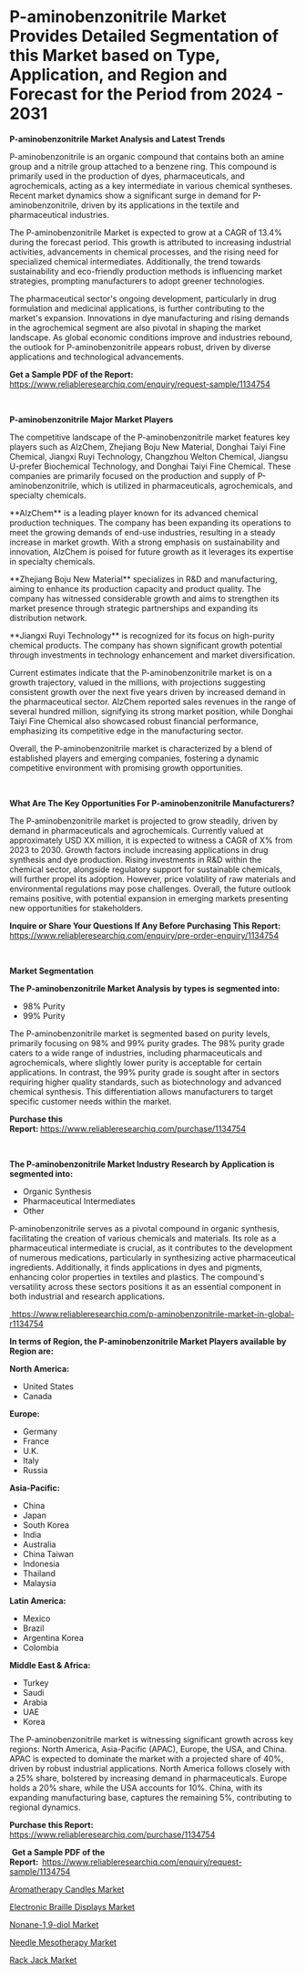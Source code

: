 <p><h1>P-aminobenzonitrile Market Provides Detailed Segmentation of this Market based on Type, Application, and Region and Forecast for the Period from 2024 - 2031</h1></p><p><strong>P-aminobenzonitrile Market Analysis and Latest Trends</strong></p>
<p><p>P-aminobenzonitrile is an organic compound that contains both an amine group and a nitrile group attached to a benzene ring. This compound is primarily used in the production of dyes, pharmaceuticals, and agrochemicals, acting as a key intermediate in various chemical syntheses. Recent market dynamics show a significant surge in demand for P-aminobenzonitrile, driven by its applications in the textile and pharmaceutical industries.</p><p>The P-aminobenzonitrile Market is expected to grow at a CAGR of 13.4% during the forecast period. This growth is attributed to increasing industrial activities, advancements in chemical processes, and the rising need for specialized chemical intermediates. Additionally, the trend towards sustainability and eco-friendly production methods is influencing market strategies, prompting manufacturers to adopt greener technologies.</p><p>The pharmaceutical sector's ongoing development, particularly in drug formulation and medicinal applications, is further contributing to the market's expansion. Innovations in dye manufacturing and rising demands in the agrochemical segment are also pivotal in shaping the market landscape. As global economic conditions improve and industries rebound, the outlook for P-aminobenzonitrile appears robust, driven by diverse applications and technological advancements.</p></p>
<p><strong>Get a Sample PDF of the Report:&nbsp;</strong> <a href="https://www.reliableresearchiq.com/enquiry/request-sample/1134754?utm_campaign=104&utm_medium=2&utm_source=Github&utm_content=ia&utm_term=18122024&utm_id=p-aminobenzonitrile">https://www.reliableresearchiq.com/enquiry/request-sample/1134754</a></p>
<p>&nbsp;</p>
<p><strong>P-aminobenzonitrile Major Market Players</strong></p>
<p><p>The competitive landscape of the P-aminobenzonitrile market features key players such as AlzChem, Zhejiang Boju New Material, Donghai Taiyi Fine Chemical, Jiangxi Ruyi Technology, Changzhou Welton Chemical, Jiangsu U-prefer Biochemical Technology, and Donghai Taiyi Fine Chemical. These companies are primarily focused on the production and supply of P-aminobenzonitrile, which is utilized in pharmaceuticals, agrochemicals, and specialty chemicals.</p><p>**AlzChem** is a leading player known for its advanced chemical production techniques. The company has been expanding its operations to meet the growing demands of end-use industries, resulting in a steady increase in market growth. With a strong emphasis on sustainability and innovation, AlzChem is poised for future growth as it leverages its expertise in specialty chemicals.</p><p>**Zhejiang Boju New Material** specializes in R&D and manufacturing, aiming to enhance its production capacity and product quality. The company has witnessed considerable growth and aims to strengthen its market presence through strategic partnerships and expanding its distribution network.</p><p>**Jiangxi Ruyi Technology** is recognized for its focus on high-purity chemical products. The company has shown significant growth potential through investments in technology enhancement and market diversification.</p><p>Current estimates indicate that the P-aminobenzonitrile market is on a growth trajectory, valued in the millions, with projections suggesting consistent growth over the next five years driven by increased demand in the pharmaceutical sector. AlzChem reported sales revenues in the range of several hundred million, signifying its strong market position, while Donghai Taiyi Fine Chemical also showcased robust financial performance, emphasizing its competitive edge in the manufacturing sector.</p><p>Overall, the P-aminobenzonitrile market is characterized by a blend of established players and emerging companies, fostering a dynamic competitive environment with promising growth opportunities.</p></p>
<p>&nbsp;</p>
<p><strong>What Are The Key Opportunities For P-aminobenzonitrile Manufacturers?</strong></p>
<p><p>The P-aminobenzonitrile market is projected to grow steadily, driven by demand in pharmaceuticals and agrochemicals. Currently valued at approximately USD XX million, it is expected to witness a CAGR of X% from 2023 to 2030. Growth factors include increasing applications in drug synthesis and dye production. Rising investments in R&D within the chemical sector, alongside regulatory support for sustainable chemicals, will further propel its adoption. However, price volatility of raw materials and environmental regulations may pose challenges. Overall, the future outlook remains positive, with potential expansion in emerging markets presenting new opportunities for stakeholders.</p></p>
<p><strong>Inquire or Share Your Questions If Any Before Purchasing This Report:</strong> <a href="https://www.reliableresearchiq.com/enquiry/pre-order-enquiry/1134754?utm_campaign=104&utm_medium=2&utm_source=Github&utm_content=ia&utm_term=18122024&utm_id=p-aminobenzonitrile">https://www.reliableresearchiq.com/enquiry/pre-order-enquiry/1134754</a></p>
<p>&nbsp;</p>
<p><strong>Market Segmentation</strong></p>
<p><strong>The P-aminobenzonitrile Market Analysis by types is segmented into:</strong></p>
<p><ul><li>98% Purity</li><li>99% Purity</li></ul></p>
<p><p>The P-aminobenzonitrile market is segmented based on purity levels, primarily focusing on 98% and 99% purity grades. The 98% purity grade caters to a wide range of industries, including pharmaceuticals and agrochemicals, where slightly lower purity is acceptable for certain applications. In contrast, the 99% purity grade is sought after in sectors requiring higher quality standards, such as biotechnology and advanced chemical synthesis. This differentiation allows manufacturers to target specific customer needs within the market.</p></p>
<p><strong>Purchase this Report:&nbsp;</strong><a href="https://www.reliableresearchiq.com/purchase/1134754?utm_campaign=104&utm_medium=2&utm_source=Github&utm_content=ia&utm_term=18122024&utm_id=p-aminobenzonitrile">https://www.reliableresearchiq.com/purchase/1134754</a></p>
<p>&nbsp;</p>
<p><strong>The P-aminobenzonitrile Market Industry Research by Application is segmented into:</strong></p>
<p><ul><li>Organic Synthesis</li><li>Pharmaceutical Intermediates</li><li>Other</li></ul></p>
<p><p>P-aminobenzonitrile serves as a pivotal compound in organic synthesis, facilitating the creation of various chemicals and materials. Its role as a pharmaceutical intermediate is crucial, as it contributes to the development of numerous medications, particularly in synthesizing active pharmaceutical ingredients. Additionally, it finds applications in dyes and pigments, enhancing color properties in textiles and plastics. The compound's versatility across these sectors positions it as an essential component in both industrial and research applications.</p></p>
<p><a href="https://www.reliableresearchiq.com/p-aminobenzonitrile-market-in-global-r1134754?utm_campaign=104&utm_medium=2&utm_source=Github&utm_content=ia&utm_term=18122024&utm_id=p-aminobenzonitrile">&nbsp;https://www.reliableresearchiq.com/p-aminobenzonitrile-market-in-global-r1134754</a></p>
<p><strong>In terms of Region, the P-aminobenzonitrile Market Players available by Region are:</strong></p>
<p>
    <p> <strong> North America: </strong>
        <ul>
            <li>United States</li>
            <li>Canada</li>
        </ul>
        </p> 
    <p> <strong> Europe: </strong>
        <ul>
            <li>Germany</li>
            <li>France</li>
            <li>U.K.</li>
            <li>Italy</li>
            <li>Russia</li>
        </ul>
        </p> 
    <p> <strong> Asia-Pacific: </strong>
        <ul>
            <li>China</li>
            <li>Japan</li>
            <li>South Korea</li>
            <li>India</li>
            <li>Australia</li>
            <li>China Taiwan</li>
            <li>Indonesia</li>
            <li>Thailand</li>
            <li>Malaysia</li>
        </ul>
        </p> 
    <p> <strong> Latin America: </strong>
        <ul>
            <li>Mexico</li>
            <li>Brazil</li>
            <li>Argentina Korea</li>
            <li>Colombia</li>
        </ul>
        </p> 
    <p> <strong> Middle East & Africa: </strong>
        <ul>
            <li>Turkey</li>
            <li>Saudi</li>
            <li>Arabia</li>
            <li>UAE</li>
            <li>Korea</li>
        </ul>
    </p>
    </p>
<p><p>The P-aminobenzonitrile market is witnessing significant growth across key regions: North America, Asia-Pacific (APAC), Europe, the USA, and China. APAC is expected to dominate the market with a projected share of 40%, driven by robust industrial applications. North America follows closely with a 25% share, bolstered by increasing demand in pharmaceuticals. Europe holds a 20% share, while the USA accounts for 10%. China, with its expanding manufacturing base, captures the remaining 5%, contributing to regional dynamics.</p></p>
<p><strong>Purchase this Report: </strong><a href="https://www.reliableresearchiq.com/purchase/1134754?utm_campaign=104&utm_medium=2&utm_source=Github&utm_content=ia&utm_term=18122024&utm_id=p-aminobenzonitrile">https://www.reliableresearchiq.com/purchase/1134754</a></p>
<p>&nbsp;<strong>Get a Sample PDF of the Report:&nbsp;&nbsp;</strong><a href="https://www.reliableresearchiq.com/enquiry/request-sample/1134754?utm_campaign=104&utm_medium=2&utm_source=Github&utm_content=ia&utm_term=18122024&utm_id=p-aminobenzonitrile">https://www.reliableresearchiq.com/enquiry/request-sample/1134754</a></p>
<p><strong></strong></p>
<p><p><a href="https://www.linkedin.com/pulse/revenue-market-trends-aromatherapy-candles-projected-r8qce?utm_campaign=104&utm_medium=2&utm_source=Github&utm_content=ia&utm_term=18122024&utm_id=p-aminobenzonitrile">Aromatherapy Candles Market</a></p><p><a href="https://www.linkedin.com/pulse/sales-projections-analysis-electronic-braille-displays-market-t1kbe?utm_campaign=104&utm_medium=2&utm_source=Github&utm_content=ia&utm_term=18122024&utm_id=p-aminobenzonitrile">Electronic Braille Displays Market</a></p><p><a href="https://github.com/sherikacas30/Market-Research-Report-List-1/blob/main/nonane-19-diol-market.md?utm_campaign=104&utm_medium=2&utm_source=Github&utm_content=ia&utm_term=18122024&utm_id=p-aminobenzonitrile">Nonane-1,9-diol Market</a></p><p><a href="https://www.linkedin.com/pulse/unlocking-insights-needle-mesotherapy-market-2024-2031-113-cagr-ug1he?utm_campaign=104&utm_medium=2&utm_source=Github&utm_content=ia&utm_term=18122024&utm_id=p-aminobenzonitrile">Needle Mesotherapy Market</a></p><p><a href="https://www.linkedin.com/pulse/market-size-growth-rack-jack-markrt-upcoming-years-2024-73-cagr-vqzwf?utm_campaign=104&utm_medium=2&utm_source=Github&utm_content=ia&utm_term=18122024&utm_id=p-aminobenzonitrile">Rack Jack Market</a></p></p>